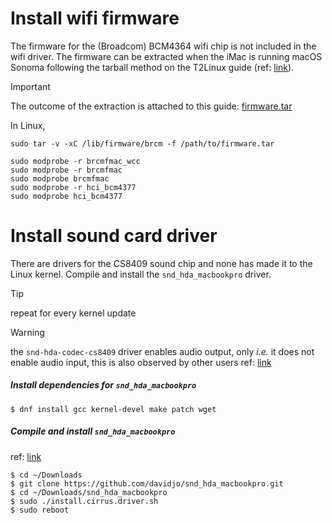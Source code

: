 # Install wifi firmware

The firmware for the (Broadcom) BCM4364 wifi chip is not included in the wifi driver. The firmware can be extracted when the iMac is running macOS Sonoma following the tarball method on the T2Linux guide (ref: [link](https://wiki.t2linux.org/guides/wifi-bluetooth)).

> [!IMPORTANT]
>
> The outcome of the extraction is attached to this guide: [firmware.tar](bcm4364-firmware-extraction/firmware.tar)





In Linux, 

```shell
sudo tar -v -xC /lib/firmware/brcm -f /path/to/firmware.tar

sudo modprobe -r brcmfmac_wcc
sudo modprobe -r brcmfmac
sudo modprobe brcmfmac
sudo modprobe -r hci_bcm4377
sudo modprobe hci_bcm4377
```

















# Install sound card driver

There are drivers for the CS8409 sound chip and none has made it to the Linux kernel. Compile and install the `snd_hda_macbookpro` driver.

> [!TIP]
>
> repeat for every kernel update

> [!WARNING]
>
> the `snd-hda-codec-cs8409` driver enables audio output, only *i.e.* it does not enable audio input, this is also observed by other users ref: [link](https://discussion.fedoraproject.org/t/no-sound-on-an-imac-27-5k-2017/71464/10)





##### Install dependencies for `snd_hda_macbookpro`

```shell
$ dnf install gcc kernel-devel make patch wget
```





##### Compile and install  `snd_hda_macbookpro`

ref: [link](https://github.com/davidjo/snd_hda_macbookpro?tab=readme-ov-file#compiling-and-installing-driver)

```shell
$ cd ~/Downloads
$ git clone https://github.com/davidjo/snd_hda_macbookpro.git
$ cd ~/Downloads/snd_hda_macbookpro
$ sudo ./install.cirrus.driver.sh
$ sudo reboot
```

